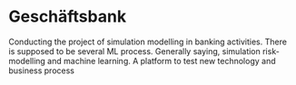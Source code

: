 # Geschäftsbank
Conducting the project of simulation modelling in banking activities. There is supposed to be several ML process.
Generally saying, simulation risk-modelling and machine learning.
A platform to test new technology and business process
